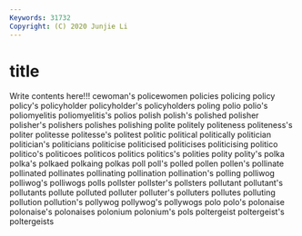 ```yaml
---
Keywords: 31732
Copyright: (C) 2020 Junjie Li
---
```


# title

Write contents here!!!
cewoman's 
policewomen 
policies 
policing 
policy 
policy's 
policyholder
policyholder's 
policyholders 
poling 
polio 
polio's 
poliomyelitis 
poliomyelitis's 
polios 
polish 
polish's
polished 
polisher 
polisher's 
polishers 
polishes 
polishing 
polite 
politely 
politeness 
politeness's
politer 
politesse 
politesse's 
politest 
politic 
political 
politically 
politician 
politician's 
politicians
politicise 
politicised 
politicises 
politicising 
politico 
politico's 
politicoes 
politicos 
politics 
politics's
polities 
polity 
polity's 
polka 
polka's 
polkaed 
polkaing 
polkas 
poll 
poll's
polled 
pollen 
pollen's 
pollinate 
pollinated 
pollinates 
pollinating 
pollination 
pollination's 
polling
polliwog 
polliwog's 
polliwogs 
polls 
pollster 
pollster's 
pollsters 
pollutant 
pollutant's 
pollutants
pollute 
polluted 
polluter 
polluter's 
polluters 
pollutes 
polluting 
pollution 
pollution's 
pollywog
pollywog's 
pollywogs 
polo 
polo's 
polonaise 
polonaise's 
polonaises 
polonium 
polonium's 
pols
poltergeist 
poltergeist's 
poltergeists 
